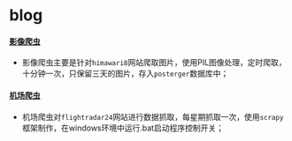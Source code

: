 # blog
#### [影像爬虫](https://github.com/kidword/blog/tree/master/%E5%BD%B1%E5%83%8F%E7%88%AC%E5%8F%96)
- 影像爬虫主要是针对`himawari8`网站爬取图片，使用PIL图像处理，定时爬取，十分钟一次，只保留三天的图片，存入`posterger`数据库中；  

#### [机场爬虫](https://github.com/kidword/blog/tree/master/flight%E7%88%AC%E8%99%AB)  
- 机场爬虫对`flightradar24`网站进行数据抓取，每星期抓取一次，使用`scrapy`框架制作，在windows环境中运行.bat启动程序控制开关；  


